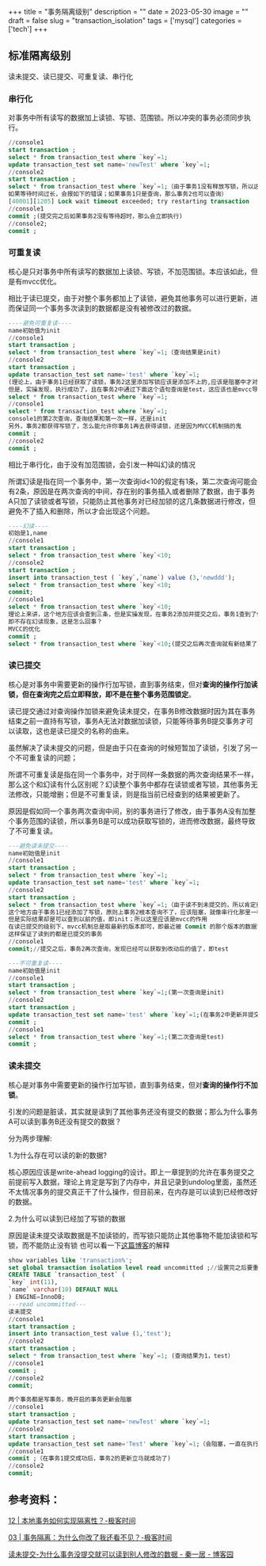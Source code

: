 +++
title = "事务隔离级别"
description = ""
date = 2023-05-30
image = ""
draft = false
slug = "transaction_isolation"
tags = ['mysql']
categories = ['tech']
+++

## 标准隔离级别

读未提交、读已提交、可重复读、串行化

### 串行化

对事务中所有读写的数据加上读锁、写锁、范围锁。所以冲突的事务必须同步执行。

```SQL
//console1
start transaction ;
select * from transaction_test where `key`=1;
update transaction_test set name='newTest' where `key`=1;
//console2
start transaction ;
select * from transaction_test where `key`=1;（由于事务1没有释放写锁，所以这里的查询会阻塞
如果等待时间过长，会报如下的错误；如果事务1只是查询，那么事务2也可以查询）
[40001][1205] Lock wait timeout exceeded; try restarting transaction
//console1
commit ;(提交完之后如果事务2没有等待超时，那么会立即执行)
//console2;
commit ;
```

### 可重复读

核心是只对事务中所有读写的数据加上读锁、写锁，不加范围锁。本应该如此，但是有mvcc优化。

相比于读已提交，由于对整个事务都加上了读锁，避免其他事务可以进行更新，进而保证同一个事务多次读到的数据都是没有被修改过的数据。

```SQL
----避免可重复读----
name初始值为init
//console1
start transaction ;
select * from transaction_test where `key`=1;（查询结果是init)
//console2
start transaction ;
update transaction_test set name='test' where `key`=1;
(理论上，由于事务1已经获取了读锁，事务2这里添加写锁应该是添加不上的,应该是阻塞中才对；
但是，实操发现，执行成功了，且在事务2中通过下面这个语句查询是test，这应该也是mvcc导致的
select * from transaction_test where `key`=1;
//console1
select * from transaction_test where `key`=1;
console1的第2次查询，查询结果和第一次一样，还是init
另外，事务2都获得写锁了，怎么能允许你事务1再去获得读锁，还是因为MVCC机制搞的鬼
commit ;
//console2
commit ;
```

相比于串行化，由于没有加范围锁，会引发一种叫幻读的情况

所谓幻读是指在同一个事务中，第一次查询id<10的假定有1条，第二次查询可能会有2条，原因是在两次查询的中间，存在别的事务插入或者删除了数据，由于事务A只加了读锁或者写锁，只能防止其他事务对已经加锁的这几条数据进行修改，但避免不了插入和删除，所以才会出现这个问题。

```SQL
----幻读----
初始是1,name
//console1
start transaction ;
select * from transaction_test where `key`<10;
//console2
start transaction ;
insert into transaction_test ( `key`,`name`) value (3,'newddd');
select * from transaction_test where `key`<10;
commit;
//console1
select * from transaction_test where `key`<10;
理论上来讲，这个地方应该会查到三条，但是实操发现，在事务2添加并提交之后，事务1查到了依然是原来的样子
即不存在幻读现象，这是怎么回事？
MVCC的优化
commit ;
select * from transaction_test where `key`<10;(提交之后再次查询就有新结果了）
```

### 读已提交

核心是对事务中需要更新的操作行加写锁，直到事务结束，但对**查询的操作行加读锁，但在查询完之后立即释放，即不是在整个事务范围锁定**。

读已提交通过对查询操作加锁来避免读未提交，在事务B修改数据时因为其在事务结束之前一直持有写锁，事务A无法对数据加读锁，只能等待事务B提交事务才可以读取，这也是读已提交的名称的由来。

虽然解决了读未提交的问题，但是由于只在查询的时候短暂加了读锁，引发了另一个不可重复读的问题；

所谓不可重复读是指在同一个事务中，对于同样一条数据的两次查询结果不一样，那么这个和幻读有什么区别呢？幻读整个事务中都存在读锁或者写锁，其他事务无法修改，只能增删；但是不可重复读，则是指当前已经查到的结果被更新了。

原因是假如同一个事务两次查询中间，别的事务进行了修改，由于事务A没有加整个事务范围的读锁，所以事务B是可以成功获取写锁的，进而修改数据，最终导致了不可重复读。

```SQL
---避免读未提交----
name初始值是init
//console1
start transaction ;
select * from transaction_test where `key`=1;
update transaction_test set name='test' where `key`=1;
//console2
start transaction ;
select * from transaction_test where `key`=1;（由于读不到未提交的，所以肯定获取不到修改后的test值，理论上只能等待事务1结束）
这个地方由于事务1已经添加了写锁，原则上事务2根本查询不了，应该阻塞，就像串行化那里一样
但是实际结果却是可以查到以前的值，即init；所以这里应该是mvcc的作用
在读已提交的级别下，mvcc机制总是取最新的版本即可，即最近被 Commit 的那个版本的数据记录。
这样保证了读到的都是已提交的事务
//console1
commit;//提交之后，事务2再次查询，发现已经可以获取到改动后的值了，即test

---不可重复读----
name初始值是init
//console1
start transaction ;
select * from transaction_test where `key`=1;(第一次查询是init)
//console2
start transaction ;
update transaction_test set name='test' where `key`=1;(在事务2中更新并提交)
commit ;
//console1
select * from transaction_test where `key`=1;(第二次查询是test)
commit ;
```

### 读未提交

核心是对事务中需要更新的操作行加写锁，直到事务结束，但对**查询的操作行不加锁**。

引发的问题是脏读，其实就是读到了其他事务还没有提交的数据；那么为什么事务A可以读到事务B还没有提交的数据？

分为两步理解:

1.为什么存在可以读的新的数据?

核心原因应该是write-ahead logging的设计。即上一章提到的允许在事务提交之前提前写入数据，理论上肯定是写到了内存中，并且记录到undolog里面，虽然还不太情况事务的提交真正干了什么操作，但目前来，在内存是可以读到已经修改好的数据。

2.为什么可以读到已经加了写锁的数据

原因是读未提交读取数据是不加读锁的，而写锁只能防止其他事物不能加读锁和写锁，而不能防止没有锁 也可以看一下[这篇博客](https://www.cnblogs.com/henuqin/articles/16533094.html)的解释

```SQL
show variables like 'transaction%';
set global transaction isolation level read uncommitted ;//设置完之后要重新登录
CREATE TABLE `transaction_test` (
`key` int(11),
`name` varchar(10) DEFAULT NULL
) ENGINE=InnoDB;
---read uncommitted---
读未提交
//console1
start transaction ;
insert into transaction_test value (1,'test');
//console2
start transaction ;
select * from transaction_test where `key`=1; (查询结果为1，test）
//console1
commit ;
//console2
commit;

两个事务都是写事务，晚开启的事务更新会阻塞
//console1
start transaction ;
update transaction_test set name='newTest' where `key`=1;
//console2
start transaction ;
update transaction_test set name='Test' where `key`=1;（会阻塞，一直在执行中）
//console1
commit ;（在事务1提交成功后，事务2的更新立马就成功了)
//console2
commit;
```

## 参考资料：

[12 | 本地事务如何实现隔离性？-极客时间](https://time.geekbang.org/column/article/319988)

[03 | 事务隔离：为什么你改了我还看不见？-极客时间](https://time.geekbang.org/column/article/68963)

[读未提交-为什么事务没提交就可以读到别人修改的数据 - 秦一居 - 博客园](https://www.cnblogs.com/henuqin/articles/16533094.html)
